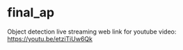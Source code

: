 # final_ap
Object detection live streaming web
link for youtube video: https://youtu.be/etziTiUw6Qk
